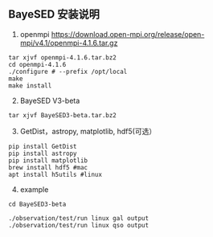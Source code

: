 ## BayeSED 安装说明
1. openmpi
https://download.open-mpi.org/release/open-mpi/v4.1/openmpi-4.1.6.tar.gz
```
tar xjvf openmpi-4.1.6.tar.bz2
cd openmpi-4.1.6
./configure # --prefix /opt/local
make
make install
```
2. BayeSED V3-beta
```
tar xjvf BayeSED3-beta.tar.bz2
```
3. GetDist，astropy, matplotlib, hdf5(可选）
```
pip install GetDist
pip install astropy
pip install matplotlib
brew install hdf5 #mac
apt install h5utils #linux
```
4. example
```
cd BayeSED3-beta

./observation/test/run linux gal output
./observation/test/run linux qso output

```
